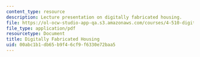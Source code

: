 ```yaml
---
content_type: resource
description: Lecture presentation on digitally fabricated housing.
file: https://ol-ocw-studio-app-qa.s3.amazonaws.com/courses/4-510-digital-design-fabrication-fall-2008/00abc1b1db65b9f46cf9f6330e72baa5_lec8.pdf
file_type: application/pdf
resourcetype: Document
title: Digitally Fabricated Housing
uid: 00abc1b1-db65-b9f4-6cf9-f6330e72baa5
---
```

